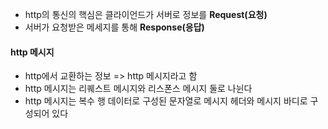 - http의 통신의 핵심은 클라이언드가 서버로 정보를 **Request(요청)**
- 서버가 요청받은 메세지를 통해 **Response(응답)**

#### http 메시지

- http에서 교환하는 정보 => http 메시지라고 함
- http 메시지는 리퀘스트 메시지와 리스폰스 메시지 둘로 나뉜다
- http 메시지는 복수 행 데이터로 구성된 문자열로 메시지 헤더와 메시지 바디로 구성되어 있다
